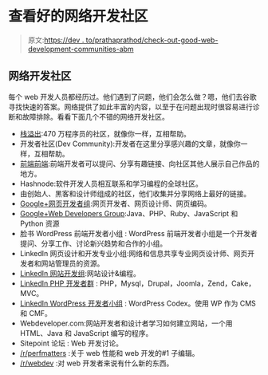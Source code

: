 # 查看好的网络开发社区

> 原文:[https://dev . to/prathaprathod/check-out-good-web-development-communities-abm](https://dev.to/prathaprathod/check-out-good-web-development-communities-abm)

## [](#web-development-communities)网络开发社区

每个 web 开发人员都经历过。他们遇到了问题，他们会怎么做？嗯，他们去谷歌寻找快速的答案。网络提供了如此丰富的内容，以至于在问题出现时很容易进行诊断和故障排除。看看下面几个不错的网络开发社区。

*   [栈溢出](http://stackoverflow.com/):470 万程序员的社区，就像你一样，互相帮助。
*   开发者社区(Dev Community):开发者在这里分享感兴趣的文章，就像你一样，互相帮助。
*   [前端前端](https://frontendfront.com/):前端开发者可以提问、分享有趣链接、向社区其他人展示自己作品的地方。
*   Hashnode:软件开发人员相互联系和学习编程的全球社区。
*   由创始人、黑客和设计师组成的社区，他们收集并分享网络上最好的链接。
*   [Google+网页开发者组](https://plus.google.com/u/0/communities/114175980151299757659):网页开发者、网页设计师、网页编码。
*   [Google+Web Developers Group](https://plus.google.com/communities/114947356043496560984):Java、PHP、Ruby、JavaScript 和 Python 资源
*   脸书 WordPress 前端开发者小组 : WordPress 前端开发者小组是一个开发者提问、分享工作、讨论新兴趋势和合作的小组。
*   LinkedIn 网页设计和开发专业小组:网络和信息共享专业网页设计师、网页开发者和网站管理员的资源。
*   [LinkedIn 网站开发组](https://www.linkedin.com/groups/2192521/profile):网站设计&编程。
*   [LinkedIn PHP 开发者群](https://www.linkedin.com/groups/2195403/profile) : PHP，Mysql，Drupal，Joomla，Zend，Cake，MVC。
*   [LinkedIn WordPress 开发者小组](https://www.linkedin.com/groups/3722491) : WordPress Codex。使用 WP 作为 CMS 和 CMF。
*   Webdeveloper.com:网站开发者和设计者学习如何建立网站，一个用 HTML、Java 和 JavaScript 编写的程序。
*   Sitepoint 论坛 : Web 开发讨论。
*   [/r/perfmatters](https://www.reddit.com/r/perfmatters/) :关于 web 性能和 web 开发的#1 子编辑。
*   [/r/webdev](https://www.reddit.com/r/webdev) :对 web 开发者来说有什么新的东西。